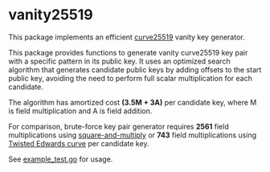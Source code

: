 # vanity25519

This package implements an efficient [curve25519](https://datatracker.ietf.org/doc/html/rfc7748#section-4.1) vanity key generator.

This package provides functions to generate vanity curve25519 key pair with a specific pattern in its public key.
It uses an optimized search algorithm that generates candidate public keys by adding offsets to the start public key,
avoiding the need to perform full scalar multiplication for each candidate.

The algorithm has amortized cost **(3.5M + 3A)** per candidate key, where M is field multiplication and A is field addition.

For comparison, brute-force key pair generator requires
**2561** field multiplications using [square-and-multiply](https://datatracker.ietf.org/doc/html/rfc7748#section-4.1) or
**743** field multiplications using [Twisted Edwards curve](https://github.com/FiloSottile/edwards25519/commit/2941d4c8cdacb392a1b39f85adafaeae65bb50f6) per candidate key.

See [example_test.go](example_test.go) for usage.
